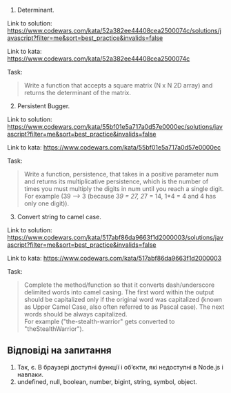 1. Determinant.

Link to solution: https://www.codewars.com/kata/52a382ee44408cea2500074c/solutions/javascript?filter=me&sort=best_practice&invalids=false

Link to kata: https://www.codewars.com/kata/52a382ee44408cea2500074c

Task:
> Write a function that accepts a square matrix (N x N 2D array) and returns the determinant of the matrix.

2. Persistent Bugger.

Link to solution: https://www.codewars.com/kata/55bf01e5a717a0d57e0000ec/solutions/javascript?filter=me&sort=best_practice&invalids=false

Link to kata: https://www.codewars.com/kata/55bf01e5a717a0d57e0000ec

Task:
> Write a function, persistence, that takes in a positive parameter num and returns its multiplicative persistence, which is the number of times you must multiply the digits in num until you reach a single digit.</br>
> For example (39 --> 3 (because 3*9 = 27, 2*7 = 14, 1*4 = 4 and 4 has only one digit)).

3. Convert string to camel case.

Link to solution: https://www.codewars.com/kata/517abf86da9663f1d2000003/solutions/javascript?filter=me&sort=best_practice&invalids=false

Link to kata: https://www.codewars.com/kata/517abf86da9663f1d2000003

Task:
> Complete the method/function so that it converts dash/underscore delimited words into camel casing. The first word within the output should be capitalized only if the original word was capitalized (known as Upper Camel Case, also often referred to as Pascal case). The next words should be always capitalized.</br>
> For example ("the-stealth-warrior" gets converted to "theStealthWarrior").

## Відповіді на запитання
1. Так, є. В браузері доступні функції і обʼєкти, які недоступні в Node.js і навпаки.
2. undefined, null, boolean, number, bigint, string, symbol, object.